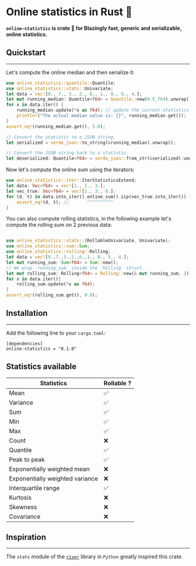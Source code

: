 # Online statistics in Rust 🦀 

**`online-statistics` is crate 🦀 for Blazingly fast, generic and serializable, online statistics.**

## Quickstart
---------
Let's compute the online median and then serialize it:
```rust
use online_statistics::quantile::Quantile;
use online_statistics::stats::Univariate;
let data = vec![9., 7., 3., 2., 6., 1., 8., 5., 4.];
let mut running_median: Quantile<f64> = Quantile::new(0.5_f64).unwrap();
for x in data.iter() {
    running_median.update(*x as f64); // update the current statistics
    println!("The actual median value is: {}", running_median.get());
}
assert_eq!(running_median.get(), 5.0);

// Convert the statistic to a JSON string.
let serialized = serde_json::to_string(&running_median).unwrap();

// Convert the JSON string back to a statistic.
let deserialized: Quantile<f64> = serde_json::from_str(&serialized).unwrap();

```
Now let's compute the online sum using the iterators:
```rust
use online_statistics::iter::IterStatisticsExtend;
let data: Vec<f64> = vec![1., 2., 3.];
let vec_true: Vec<f64> = vec![1., 3., 6.];
for (d, t) in data.into_iter().online_sum().zip(vec_true.into_iter()) {
    assert_eq!(d, t); //       ^^^^^^^^^^
}
```

You can also compute rolling statistics, in the following example let's compute the rolling sum on 2 previous data: 
```rust

use online_statistics::stats::{RollableUnivariate, Univariate};
use online_statistics::sum::Sum;
use online_statistics::rolling::Rolling;
let data = vec![9.,7.,3.,2.,6.,1., 8., 5., 4.];
let mut running_sum: Sum<f64> = Sum::new();
// We wrap `running_sum` inside the `Rolling` struct.
let mut rolling_sum: Rolling<f64> = Rolling::new(& mut running_sum, 2).unwrap();
for x in data.iter(){
    rolling_sum.update(*x as f64);
}
assert_eq!(rolling_sum.get(), 9.0);
```

## Installation
---------
Add the following line to your `cargo.toml`:
```
[dependencies]
online-statistics = "0.1.0"
```

## Statistics available
| Statistics                      	| Rollable ?|
|---------------------------------	|----------	|
| Mean                            	| ✅        	|
| Variance                        	| ✅        	|
| Sum                             	| ✅        	|
| Min                             	| ✅        	|
| Max                             	| ✅        	|
| Count                           	| ❌        	|
| Quantile                        	| ✅        	|
| Peak to peak                    	| ✅        	|
| Exponentially weighted mean     	| ❌        	|
| Exponentially weighted variance 	| ❌        	|
| Interquartile range             	| ✅        	|
| Kurtosis                        	| ❌        	|
| Skewness                        	| ❌        	|
| Covariance                      	| ❌        	|

## Inspiration
---------
The `stats` module of the [`river`](https://github.com/online-ml/river) library in `Python` greatly inspired this crate. 